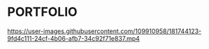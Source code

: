 # PORTFOLIO





https://user-images.githubusercontent.com/109910958/181744123-9fd4c111-24cf-4b06-afb7-34c92f71e837.mp4

